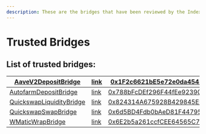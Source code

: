 ```yaml
---
description: These are the bridges that have been reviewed by the IndexPool team.
---
```


# Trusted Bridges

## List of trusted bridges:

| [AaveV2DepositBridge](https://docs.indexpool.org/developer/bridges/trusted-bridges/aave-v2-deposit-bridge)          | [link](https://github.com/indexpool/indexpool-contracts/blob/main/contracts/bridges/trusted/AaveV2DepositBridge/AaveV2DepositBridge.sol)           | [0x1F2c6621bE5e72e0da454337EF52e7e819F3EEe9](https://polygonscan.com/address/0x1F2c6621bE5e72e0da454337EF52e7e819F3EEe9) |
| ------------------------------------------------------------------------------------------------------------------- | -------------------------------------------------------------------------------------------------------------------------------------------------- | ------------------------------------------------------------------------------------------------------------------------ |
| [AutofarmDepositBridge](https://docs.indexpool.org/developer/bridges/trusted-bridges/autofarm-deposit-bridge)       | [link](https://github.com/indexpool/indexpool-contracts/blob/main/contracts/bridges/trusted/AutofarmDepositBridge/AutofarmDepositBridge.sol)       | [0x788bFcDEf296F44fEe92390E7268d8DaC1c4ff98](https://polygonscan.com/address/0x788bFcDEf296F44fEe92390E7268d8DaC1c4ff98) |
| [QuickswapLiquidityBridge](https://docs.indexpool.org/developer/bridges/trusted-bridges/quickswap-liquidity-bridge) | [link](https://github.com/indexpool/indexpool-contracts/blob/main/contracts/bridges/trusted/QuickswapLiquidityBridge/QuickswapLiquidityBridge.sol) | [0x824314A675928B429845EF4219F62E1eA6C1b043](https://polygonscan.com/address/0x824314A675928B429845EF4219F62E1eA6C1b043) |
| [QuickswapSwapBridge](https://docs.indexpool.org/developer/bridges/trusted-bridges/quickswap-swap-bridge)           | [link](https://github.com/indexpool/indexpool-contracts/blob/main/contracts/bridges/trusted/QuickswapSwapBridge/QuickswapSwapBridge.sol)           | [0x6d5BD4Fdb0bAeD81F44795D32EAd78C3922BA930](https://polygonscan.com/address/0x6d5BD4Fdb0bAeD81F44795D32EAd78C3922BA930) |
| [WMaticWrapBridge](https://docs.indexpool.org/developer/bridges/trusted-bridges/wmaticwrapbridge)                   | [link](https://github.com/indexpool/indexpool-contracts/blob/main/contracts/bridges/trusted/WMaticWrapBridge/WMaticWrapBridge.sol)                 | [0x6E2b5a261ccfCEE64565C74d7F113658015066f9](https://polygonscan.com/address/0x6E2b5a261ccfCEE64565C74d7F113658015066f9) |
